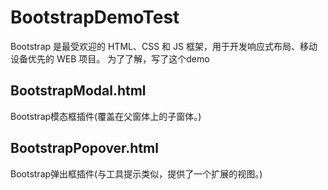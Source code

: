 # BootstrapDemoTest #
Bootstrap 是最受欢迎的 HTML、CSS 和 JS 框架，用于开发响应式布局、移动设备优先的 WEB 项目。  为了了解，写了这个demo  
## BootstrapModal.html ##
Bootstrap模态框插件(覆盖在父窗体上的子窗体。)
## BootstrapPopover.html ##
Bootstrap弹出框插件(与工具提示类似，提供了一个扩展的视图。)
